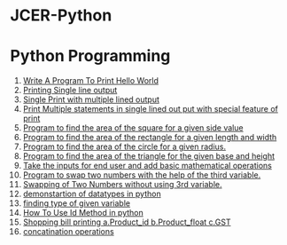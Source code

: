 # JCER-Python
<h1>Python Programming</h1>
<ol>
  <a href="HelloWorld.py"><li>Write A Program To Print Hello World</li></a>
  <a href="PrintName.py"><li>Printing Single line output</li></a>
  <a href="MultilineOutput.py"><li>Single Print with multiple lined output</li></a>
  <a href="MultipleStatementWithSpecialFeature.py"><li>Print Multiple statements in single lined out put with special feature of print </li></a>
  <a href="AreaOfSquare.py"><li>Program to find the area of the square for a given side value</li></a>
  <a href="AreaOfReactangle.py"><li>Program to find the area of the rectangle for a given length and width</li></a>
  <a href="AreaOfCircle.py"><li>Program to find the area of the circle for a given radius.</li></a>
  <a href="AreaOfTriangle.py"><li>Program to find the area of the triangle for the given base and height</li></a>
  <a href="MathematicalOperations.py"><li>Take the inputs for end user and add basic mathematical operations</li></a>
  <a href="SwappingOfNumberWith3rdVariable.py"><li>Program to swap two numbers with the help of the third variable.</li></a>
  <a href="SwappingOfTwoNumberWithOut3rdVariable.py"><li>Swapping of Two Numbers without using 3rd variable.</li></a>
  <a href="DataTypesInPython.py"><li>demonstartion of datatypes in python</li></a>
  <a href="FindingType.py"><li>finding type of given variable </li></a>
  <a href="UseOfID.py"><li>How To Use Id Method in python</li></a>
  <a href="ShoppingBill.py"><li>Shopping bill printing
a.Product_id
b.Product_float
c.GST</li></a>
  <a href="ConcatinationOfStrings.py"><li>concatination operations</li></a>
<!--  <a href=""><li></li></a>
  <a href=""><li></li></a>
  <a href=""><li></li></a>
  <a href=""><li></li></a> -->
</ol>
